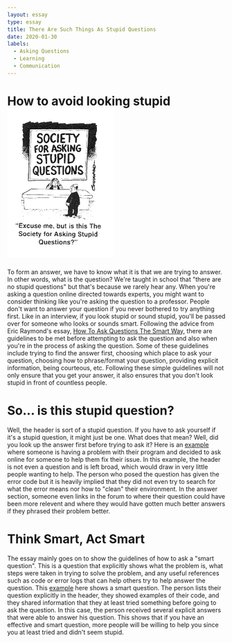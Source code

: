 ```yaml
---
layout: essay
type: essay
title: There Are Such Things As Stupid Questions
date: 2020-01-30
labels:
  - Asking Questions
  - Learning
  - Communication
---
```


# How to avoid looking stupid <img class="ui small right floated rounded image" src="../images/stupidquestion.jpg">
To form an answer, we have to know what it is that we are trying to answer. In other words, what is the question? We're taught in school that 
"there are no stupid questions" but that's because we rarely hear any. When you're asking a question online directed towards experts, you might want to consider thinking like you're asking the question to a professor. People don't want to answer your question if you never bothered to try anything first. Like in an interview, if you look stupid or sound stupid, you'll be passed over for someone who looks or sounds smart. Following the advice from Eric Raymond's essay, [How To Ask Questions The Smart Way](http://www.catb.org/esr/faqs/smart-questions.html), there are guidelines to be met 
before attempting to ask the question and also when you're in the process of asking the question. Some of these guidelines include trying to find the answer first, choosing which place to ask your question, choosing how to phrase/format your question, providing explicit information, being courteous, etc. Following these simple guidelines will not only ensure that you get your answer, it also ensures that you don't look stupid in front of countless people.

# So... is this stupid question?
Well, the header is sort of a stupid question. If you have to ask yourself if it's a stupid question, it might just be one. What does that mean? Well, did you look up the answer
first before trying to ask it? Here is an [example](https://stackoverflow.com/questions/44001724/xcode-wont-launch) where someone is having a problem with their program and decided to
ask online for someone to help them fix their issue. In this example, the header is not even a question and is left broad, which would draw in very little people wanting to help. 
The person who posed the question has given the error code but it is heavily implied that they did not even try to search 
for what the error means nor how to "clean" their environment. In the answer section, someone even links in the forum to where their question could
have been more relevent and where they would have gotten much better answers if they phrased their problem better.

# Think Smart, Act Smart
The essay mainly goes on to show the guidelines of how to ask a "smart question". This is a question that explicitly shows what the problem is,
what steps were taken in trying to solve the problem, and any useful references such as code or error logs that can help others try to help
answer the question. This [example](https://stackoverflow.com/questions/37711082/how-to-handle-notification-when-app-in-background-in-firebase) here shows a smart question.
The person lists their question explicitly in the header, they showed examples of their code, and they shared information that they at least tried
something before going to ask the question. In this case, the person received several explicit answers that were able to answer his question. This shows that
if you have an effective and smart question, more people will be willing to help you since you at least tried and didn't seem stupid.
